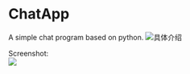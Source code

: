 ChatApp
=======

A simple chat program based on python.
![具体介绍](http://love67.net/2014/02/18/chatroom2)


Screenshot:<br>
![](https://raw.github.com/fish267/ChatApp/master/Screenshot.png)
